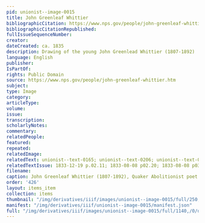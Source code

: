 ```yaml
---
pid: unionist--image-0015
title: John Greenleaf Whittier
bibliographicCitation: https://www.nps.gov/people/john-greenleaf-whittier.htm
bibliographicCitationRepublished: 
fullIssueSequenceNumber: 
creator: 
dateCreated: ca. 1835
description: Drawing of the young John Greenlead Whittier (1807-1892)
language: English
publisher: 
IsPartOf: 
rights: Public Domain
source: https://www.nps.gov/people/john-greenleaf-whittier.htm
subject: 
type: Image
category: 
articleType: 
volume: 
issue: 
transcription: 
scholarlyNotes: 
commentary: 
relatedPeople: 
featured: 
repeated: 
relatedImage: 
relatedText: unionist--text-0165; unionist--text-0206; unionist--text-0034; unionist--text-0052
relatedTextIssue: 1833-12-19 p.02.11; 1833-08-08 p02.20; 1833-08-08 p03.38
filename: 
caption: John Greenleaf Whittier (1807-1892), Quaker Abolitionist poet.
order: '426'
layout: items_item
collection: items
thumbnail: "/img/derivatives/iiif/images/unionist--image-0015/full/250,/0/default.jpg"
manifest: "/img/derivatives/iiif/unionist--image-0015/manifest.json"
full: "/img/derivatives/iiif/images/unionist--image-0015/full/1140,/0/default.jpg"
---
```

